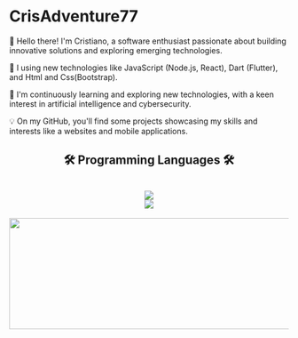 # CrisAdventure77

👋 Hello there! I'm Cristiano, a software enthusiast passionate about building innovative solutions and exploring emerging technologies.

🚀 I using new technologies like JavaScript (Node.js, React), Dart (Flutter), and Html and Css(Bootstrap).

🌱 I'm continuously learning and exploring new technologies, with a keen interest in artificial intelligence and cybersecurity.

💡 On my GitHub, you'll find some projects showcasing my skills and interests like a websites and mobile applications.

<h2 align="center">🛠️ Programming Languages 🛠️</h2>
<br/>
<div align="center">
<a href="https://skillicons.dev">
  <img src="https://skillicons.dev/icons?i=github,html,css,javascript,dart,java,react,nodejs" /><br>
    <img src="https://skillicons.dev/icons?i=bootstrap,electron,phpstorm,postman,figma,ai,ps,mysql" />
</a>
</div>
<br>
<div>
  <img height="200" width="800" src="https://github-readme-stats.vercel.app/api/top-langs/?username=LuigiGF&layout=compact&langs_count=16&theme=great-gatsby"/>
</div>
